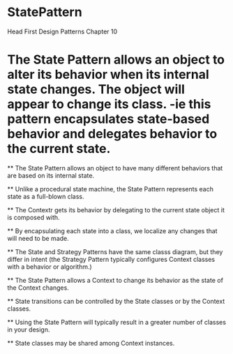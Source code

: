 # StatePattern
Head First Design Patterns Chapter 10

# The State Pattern allows an object to alter its behavior when its internal state changes. The object will appear to change its class. -ie this pattern encapsulates state-based behavior and delegates behavior to the current state.

** The State Pattern allows an object to have many different behaviors that are based on its internal state.

** Unlike a procedural state machine, the State Pattern represents each state as a full-blown class.

** The Contextr gets its behavior by delegating to the current state object it is composed with.

** By encapsulating each state into a class, we localize any changes that will need to be made.

** The State and Strategy Patterns have the same classs diagram, but they differ in intent (the Strategy Pattern typically configures Context classes with a behavior or algorithm.)

** The State Pattern allows a Context to change its behavior as the state of the Context changes.

** State transitions can be controlled by the State classes or by the Context classes.

** Using the State Pattern will typically result in a greater number of classes in your design.

** State classes may be shared among Context instances.
